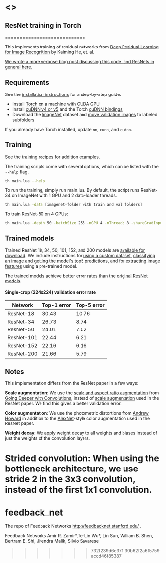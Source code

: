 <<This repository is in development mode. It will be cleaned up for public use within the next couple of weeks.>>
============================


## ResNet training in Torch
============================

This implements training of residual networks from [Deep Residual Learning for Image Recognition](http://arxiv.org/abs/1512.03385) by Kaiming He, et. al.

[We wrote a more verbose blog post discussing this code, and ResNets in general here.](http://torch.ch/blog/2016/02/04/resnets.html)


## Requirements
See the [installation instructions](INSTALL.md) for a step-by-step guide.
- Install [Torch](http://torch.ch/docs/getting-started.html) on a machine with CUDA GPU
- Install [cuDNN v4 or v5](https://developer.nvidia.com/cudnn) and the Torch [cuDNN bindings](https://github.com/soumith/cudnn.torch/tree/R4)
- Download the [ImageNet](http://image-net.org/download-images) dataset and [move validation images](https://github.com/facebook/fb.resnet.torch/blob/master/INSTALL.md#download-the-imagenet-dataset) to labeled subfolders

If you already have Torch installed, update `nn`, `cunn`, and `cudnn`.

## Training
See the [training recipes](TRAINING.md) for addition examples.

The training scripts come with several options, which can be listed with the `--help` flag.
```bash
th main.lua --help
```

To run the training, simply run main.lua. By default, the script runs ResNet-34 on ImageNet with 1 GPU and 2 data-loader threads.
```bash
th main.lua -data [imagenet-folder with train and val folders]
```

To train ResNet-50 on 4 GPUs:
```bash
th main.lua -depth 50 -batchSize 256 -nGPU 4 -nThreads 8 -shareGradInput true -data [imagenet-folder]
```

## Trained models

Trained ResNet 18, 34, 50, 101, 152, and 200 models are [available for download](pretrained). We include instructions for [using a custom dataset](pretrained/README.md#fine-tuning-on-a-custom-dataset), [classifying an image and getting the model's top5 predictions](pretrained/README.md#classification), and for [extracting image features](pretrained/README.md#extracting-image-features) using a pre-trained model.

The trained models achieve better error rates than the [original ResNet models](https://github.com/KaimingHe/deep-residual-networks).

#### Single-crop (224x224) validation error rate

| Network       | Top-1 error | Top-5 error |
| ------------- | ----------- | ----------- |
| ResNet-18     | 30.43       | 10.76       |
| ResNet-34     | 26.73       | 8.74        |
| ResNet-50     | 24.01       | 7.02        |
| ResNet-101    | 22.44       | 6.21        |
| ResNet-152    | 22.16       | 6.16        |
| ResNet-200    | 21.66       | 5.79        |

## Notes

This implementation differs from the ResNet paper in a few ways:

**Scale augmentation**: We use the [scale and aspect ratio augmentation](datasets/transforms.lua#L130) from [Going Deeper with Convolutions](http://arxiv.org/abs/1409.4842), instead of [scale augmentation](datasets/transforms.lua#L113) used in the ResNet paper. We find this gives a better validation error.

**Color augmentation**: We use the photometric distortions from [Andrew Howard](http://arxiv.org/abs/1312.5402) in addition to the [AlexNet](http://papers.nips.cc/paper/4824-imagenet-classification-with-deep-convolutional-neural-networks.pdf)-style color augmentation used in the ResNet paper.

**Weight decay**: We apply weight decay to all weights and biases instead of just the weights of the convolution layers.

**Strided convolution**: When using the bottleneck architecture, we use stride 2 in the 3x3 convolution, instead of the first 1x1 convolution.
=======
# feedback_net
The repo of Feedback Networks
http://feedbacknet.stanford.edu/ .

Feedback Networks Amir R. Zamir*,Te-Lin Wu*, Lin Sun, William B. Shen, Bertram E. Shi, Jitendra Malik, Silvio Savarese 
>>>>>>> 732f239d6e371f30b62f2a6f5759accd46f85387
